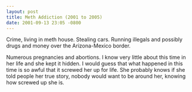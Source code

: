 ```yaml
---
layout: post
title: Meth Addiction (2001 to 2005)
date: 2001-09-13 23:05 -0800
---
```

Crime, living in meth house. Stealing cars. Running illegals and possibly drugs and money over the Arizona-Mexico border.

Numerous pregnancies and abortions. I know very little about this time in her life and she kept it hidden. I would guess that what happened in this time is so awful that it screwed her up for life. She probably knows if she told people her true story, nobody would want to be around her, knowing how screwed up she is.
